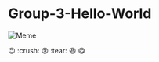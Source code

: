 # Group-3-Hello-World

![Meme](https://images.axios.com/ZbeSZSSat4fjdWp_cwtA3ISGsQQ=/0x0:2300x1294/1920x1080/2018/06/04/1528121367774.jpg)

:wink: :crush: :cry: :tear: :laughing: :yum:
